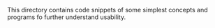This directory contains code snippets of some simplest concepts and programs fo further understand usability.
